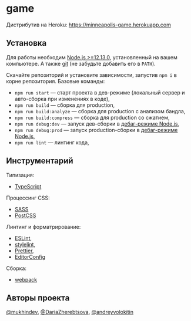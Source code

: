 # game

Дистрибутив на Heroku: https://minneapolis-game.herokuapp.com

## Установка

Для работы необходим [Node.js >=12.13.0](https://nodejs.org/en/), установленный на вашем компьютере. А также [git](https://git-scm.com/downloads) (не забудьте добавить его в `PATH`).

Скачайте репозиторий и установите зависимости, запустив `npm i` в корне репозитория. Базовые команды: 
- `npm run start` — старт проекта в дев-режиме (локальный сервер и авто-сборка при изменениях в коде),
- `npm run build` — сборка для production,
- `npm run build:analyze` — сборка для production с анализом бандла,
- `npm run build:compress` — сборка для production со сжатием,
- `npm run debug:dev` — запуск дев-сборки в [дебаг-режиме Node.js](https://nodejs.org/en/docs/guides/debugging-getting-started/),
- `npm run debug:prod` — запуск production-сборки в [дебаг-режиме Node.js](https://nodejs.org/en/docs/guides/debugging-getting-started/),
- `npm run lint` — линтинг кода,

## Инструментарий

Типизация:
- [TypeScript](https://www.typescriptlang.org/)

Процессинг CSS:
- [SASS](https://sass-lang.com/)
- [PostCSS](https://github.com/postcss/postcss)

Линтинг и форматрирование: 
- [ESLint](https://eslint.org/), 
- [stylelint](https://stylelint.io/), 
- [Prettier](https://prettier.io/), 
- [EditorConfig](https://editorconfig.org/)

Сборка:
- [webpack](https://webpack.js.org/)

## Авторы проекта
[@mukhindev](https://github.com/mukhindev), [@DariaZherebtsova](https://github.com/DariaZherebtsova/), [@andreyvolokitin](https://github.com/andreyvolokitin/)
